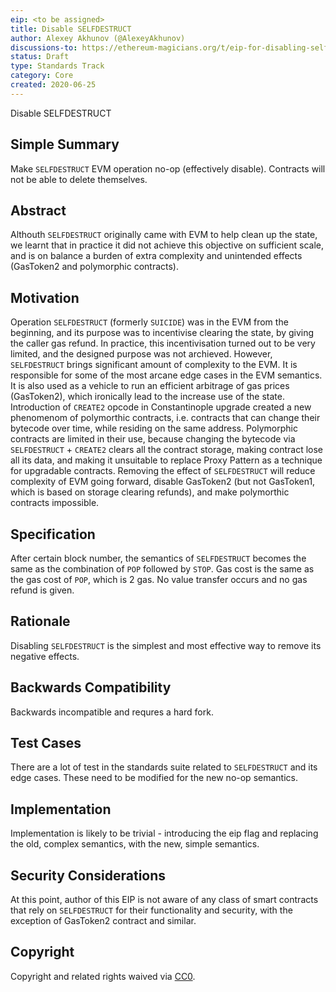 ```yaml
---
eip: <to be assigned>
title: Disable SELFDESTRUCT
author: Alexey Akhunov (@AlexeyAkhunov)
discussions-to: https://ethereum-magicians.org/t/eip-for-disabling-selfdestruct-opcode/4382
status: Draft
type: Standards Track
category: Core
created: 2020-06-25
---
```


<!--You can leave these HTML comments in your merged EIP and delete the visible duplicate text guides, they will not appear and may be helpful to refer to if you edit it again. This is the suggested template for new EIPs. Note that an EIP number will be assigned by an editor. When opening a pull request to submit your EIP, please use an abbreviated title in the filename, `eip-draft_title_abbrev.md`. The title should be 44 characters or less.-->
Disable SELFDESTRUCT

## Simple Summary
<!--"If you can't explain it simply, you don't understand it well enough." Provide a simplified and layman-accessible explanation of the EIP.-->
Make `SELFDESTRUCT` EVM operation no-op (effectively disable). Contracts will not be able to delete themselves.

## Abstract
<!--A short (~200 word) description of the technical issue being addressed.-->
Althouth `SELFDESTRUCT` originally came with EVM to help clean up the state, we learnt that in practice it did not achieve this objective on
sufficient scale, and is on balance a burden of extra complexity and unintended effects (GasToken2 and polymorphic contracts).

## Motivation
<!--The motivation is critical for EIPs that want to change the Ethereum protocol. It should clearly explain why the existing protocol specification is inadequate to address the problem that the EIP solves. EIP submissions without sufficient motivation may be rejected outright.-->
Operation `SELFDESTRUCT` (formerly `SUICIDE`) was in the EVM from the beginning, and its purpose was to incentivise clearing the state, by giving the
caller gas refund. In practice, this incentivisation turned out to be very limited, and the designed purpose was not archieved. However, `SELFDESTRUCT`
brings significant amount of complexity to the EVM. It is responsible for some of the most arcane edge cases in the EVM semantics.
It is also used as a vehicle to run an efficient arbitrage of gas prices (GasToken2), which
ironically lead to the increase use of the state. Introduction of `CREATE2` opcode in Constantinople upgrade created a new phenomenom of
polymorthic contracts, i.e. contracts that can change their bytecode over time, while residing on the same address. Polymorphic contracts are limited
in their use, because changing the bytecode via `SELFDESTRUCT` + `CREATE2` clears all the contract storage, making contract lose all its data,
and making it unsuitable to replace Proxy Pattern as a technique for upgradable contracts. Removing the effect of `SELFDESTRUCT`
will reduce complexity of EVM going forward, disable GasToken2 (but not GasToken1, which is based on storage clearing refunds), and make
polymorthic contracts impossible.
## Specification
<!--The technical specification should describe the syntax and semantics of any new feature. The specification should be detailed enough to allow competing, interoperable implementations for any of the current Ethereum platforms (go-ethereum, parity, cpp-ethereum, ethereumj, ethereumjs, and [others](https://github.com/ethereum/wiki/wiki/Clients)).-->
After certain block number, the semantics of `SELFDESTRUCT` becomes the same as the combination of `POP` followed by `STOP`. Gas cost is the same as the gas cost
of `POP`, which is 2 gas. No value transfer occurs and no gas refund is given.

## Rationale
<!--The rationale fleshes out the specification by describing what motivated the design and why particular design decisions were made. It should describe alternate designs that were considered and related work, e.g. how the feature is supported in other languages. The rationale may also provide evidence of consensus within the community, and should discuss important objections or concerns raised during discussion.-->
Disabling `SELFDESTRUCT` is the simplest and most effective way to remove its negative effects.

## Backwards Compatibility
<!--All EIPs that introduce backwards incompatibilities must include a section describing these incompatibilities and their severity. The EIP must explain how the author proposes to deal with these incompatibilities. EIP submissions without a sufficient backwards compatibility treatise may be rejected outright.-->
Backwards incompatible and requres a hard fork.

## Test Cases
<!--Test cases for an implementation are mandatory for EIPs that are affecting consensus changes. Other EIPs can choose to include links to test cases if applicable.-->
There are a lot of test in the standards suite related to `SELFDESTRUCT` and its edge cases. These need to be modified for the new no-op semantics.

## Implementation
<!--The implementations must be completed before any EIP is given status "Final", but it need not be completed before the EIP is accepted. While there is merit to the approach of reaching consensus on the specification and rationale before writing code, the principle of "rough consensus and running code" is still useful when it comes to resolving many discussions of API details.-->
Implementation is likely to be trivial - introducing the eip flag and replacing the old, complex semantics, with the new, simple semantics.

## Security Considerations
<!--All EIPs must contain a section that discusses the security implications/considerations relevant to the proposed change. Include information that might be important for security discussions, surfaces risks and can be used throughout the life cycle of the proposal. E.g. include security-relevant design decisions, concerns, important discussions, implementation-specific guidance and pitfalls, an outline of threats and risks and how they are being addressed. EIP submissions missing the "Security Considerations" section will be rejected. An EIP cannot proceed to status "Final" without a Security Considerations discussion deemed sufficient by the reviewers.-->
At this point, author of this EIP is not aware of any class of smart contracts that rely on `SELFDESTRUCT` for their functionality and security, with the exception of
GasToken2 contract and similar.

## Copyright
Copyright and related rights waived via [CC0](https://creativecommons.org/publicdomain/zero/1.0/).
